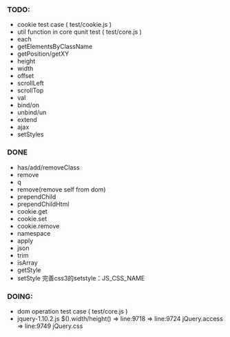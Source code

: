 ### TODO: 
* cookie test case ( test/cookie.js )
* util function in core qunit test ( test/core.js )
* each
* getElementsByClassName
* getPosition/getXY
* height
* width
* offset
* scrollLeft
* scrollTop
* val
* bind/on
* unbind/un
* extend
* ajax
* setStyles

### DONE
- has/add/removeClass
- remove 
- q
- remove(remove self from dom)
- prependChild
- prependChildHtml
- cookie.get
- cookie.set
- cookie.remove
- namespace
- apply
- json
- trim
- isArray
- getStyle
- setStyle 完善css3的setstyle：JS_CSS_NAME


### DOING:
+ dom operation test case ( test/core.js )
+ jquery-1.10.2.js $().width/height() =&gt; line:9718 =&gt; line:9724 jQuery.access =&gt; line:9749 jQuery.css
